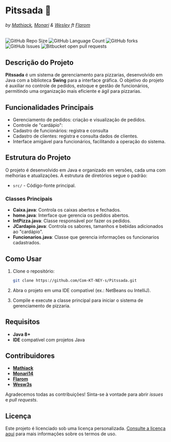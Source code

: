 # Pitssada 🍕
###### by <a href="https://github.com/Mathiack">Mathiack</a>, <a href="https://github.com/Monari14">Monari</a> & <a href="https://github.com/Wesw3s">Wesley</a> ft <a href="https://github.com/flarom">Flarom</a>
![GitHub Repo Size](https://img.shields.io/github/repo-size/Com-KT-NEY-s/Pitssada?style=for-the-badge)
![GitHub Language Count](https://img.shields.io/github/languages/count/Com-KT-NEY-s/Pitssada?style=for-the-badge)
![GitHub forks](https://img.shields.io/github/forks/Com-KT-NEY-s/Pitssada?style=for-the-badge)
![GitHub Issues](https://img.shields.io/github/issues/Com-KT-NEY-s/Pitssada?style=for-the-badge)
![Bitbucket open pull requests](https://img.shields.io/bitbucket/pr-raw/Com-KT-NEY-s/Pitssada?style=for-the-badge)


## Descrição do Projeto

**Pitssada** é um sistema de gerenciamento para pizzarias, desenvolvido em Java com a biblioteca **Swing** para a interface gráfica. O objetivo do projeto é auxiliar no controle de pedidos, estoque e gestão de funcionários, permitindo uma organização mais eficiente e ágil para pizzarias.

## Funcionalidades Principais

- Gerenciamento de pedidos: criação e visualização de pedidos.
- Controle de "cardápio":
- Cadastro de funcionários: registra e consulta 
- Cadastro de clientes: registra e consulta dados de clientes.
- Interface amigável para funcionários, facilitando a operação do sistema.

## Estrutura do Projeto

O projeto é desenvolvido em Java e organizado em versões, cada uma com melhorias e atualizações. A estrutura de diretórios segue o padrão:

- `src/` - Código-fonte principal.

### Classes Principais

- **Caixa.java**: Controla os caixas abertos e fechados.
- **home.java**: Interface que gerencia os pedidos abertos.
- **IntPizza.java**: Classe responsável por fazer os pedidos.
- **JCardapio.java**: Controla os sabores, tamanhos e bebidas adicionados ao "cardápio".
- **Funcionarios.java**: Classe que gerencia informações os funcionarios cadastrados.

## Como Usar

1. Clone o repositório:

   ```bash
   git clone https://github.com/Com-KT-NEY-s/Pitssada.git
   ```

2. Abra o projeto em uma IDE compatível (ex.: NetBeans ou IntelliJ).

3. Compile e execute a classe principal para iniciar o sistema de gerenciamento de pizzaria.

## Requisitos

- **Java 8+**
- **IDE** compatível com projetos Java

## Contribuidores

- **[Mathiack](https://github.com/Mathiack)**
- **[Monari14](https://github.com/Monari14)**
- **[Flarom](https://github.com/flarom)**
- **[Wesw3s](https://github.com/Wesw3s)**

Agradecemos todas as contribuições! Sinta-se à vontade para abrir *issues* e *pull requests*.

## Licença

Este projeto é licenciado sob uma licença personalizada. [Consulte a licença aqui](https://github.com/Com-KT-NEY-s/Pitssada/blob/main/LICENSE.md) para mais informações sobre os termos de uso.
